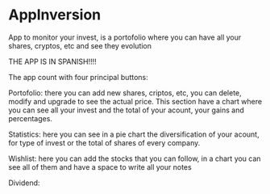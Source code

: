 # AppInversion
App to monitor your invest, is a portofolio where you can have all your shares, cryptos, etc and see they evolution

THE APP IS IN SPANISH!!!!

The app count with four principal buttons:

Portofolio: there you can add new shares, criptos, etc, you can delete, modify and upgrade to see the actual price.
This section have a chart where you can see all your invest and the total of your acount, your gains and percentages.

Statistics: here you can see in a pie chart the diversification of your acount, for type of invest or the total of shares of every company.

Wishlist: here you can add the stocks that you can follow, in a chart you can see all of them and have a space to write all your notes

Dividend: 

